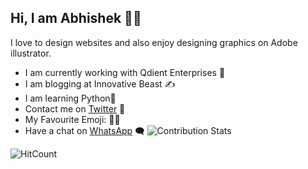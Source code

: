 ## Hi, I am Abhishek 👨‍🦱
I love to design websites and also enjoy designing graphics on Adobe illustrator.

* I am currently working with Qdient Enterprises 🏢
* I am blogging at Innovative Beast ✍️
* I am learning Python🐍
* Contact me on [Twitter](https://twitter.com/w3Abhishek) 🐥
* My Favourite Emoji: 🤦‍♂️
* Have a chat on [WhatsApp](https://wa.me/919305814247) 🗨️
![Contribution Stats](https://github-contribution-stats.vercel.app/api/?username=w3Abhishek)


![HitCount](http://hits.dwyl.com/w3abhishek/w3abhishek/w3abhishek.svg)
